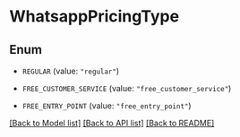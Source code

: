 # WhatsappPricingType

## Enum


* `REGULAR` (value: `"regular"`)

* `FREE_CUSTOMER_SERVICE` (value: `"free_customer_service"`)

* `FREE_ENTRY_POINT` (value: `"free_entry_point"`)


[[Back to Model list]](../README.md#documentation-for-models) [[Back to API list]](../README.md#documentation-for-api-endpoints) [[Back to README]](../README.md)


